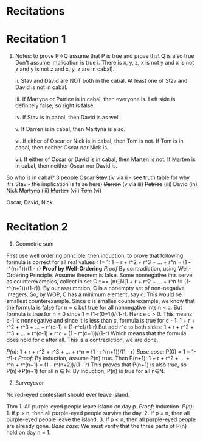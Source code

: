 # Recitations

# Recitation 1
1.
    Notes: to prove P=>Q assume that P is true and prove that Q is also true
           Don't assume implication is true
    i. There is x, y, z, x is not y and x is not z and y is not z and x, y, z are in cabal).

    ii. Stav and David are NOT both in the cabal. At least one of Stav and David is not in cabal. 

    iii. If Martyna or Patrice is in cabal, then everyone is.
        Left side is definitely false, so right is false.

    iv. If Stav is in cabal, then David is as well. 

    v. If Darren is in cabal, then Martyna is also. 

    vi. If either of Oscar or Nick is in cabal, then Tom is not. If Tom is in cabal, then neither Oscar nor Nick is. 

    vii. If either of Oscar or David is in cabal, then Marten is not. If Marten is in cabal, then neither Oscar nor David is. 
           
So who is in cabal? 
3 people
Oscar
~~Stav~~ (iv via ii - see truth table for why it's Stav - the implication is false here)
~~Darren~~ (v via iii)
~~Patrice~~ (iii)
David (in)
Nick
~~Martyna~~ (iii)
~~Marten~~ (vii)
~~Tom~~ (vi)

Oscar, David, Nick. 

# Recitation 2
1. Geometric sum

First use well ordering principle, then induction, to prove that following formula is correct for all real values r != 1:
1 + r + r^2 + r^3 + ... + r^n = (1 - r^(n+1))/(1 - r)
**Proof by Well-Ordering**
*Proof* By contradiction, using Well-Ordering Principle. Assume theorem is false. Some nonnegative ints serve as counterexamples, collect in set C ::== {n∈N|1 + r + r^2 + ... + r^n != (1-r^(n+1))/(1-r)}. By our assumption, C is a nonempty set of non-negative integers. So, by WOP, C has a minimum element, say c. This would be smallest counterexample. Since c is smalles counterexample, we know that the formula is false for n = c but true for all nonnegative ints n < c. But formula is true for n = 0 since 1 = (1-r(0+1))/(1-r). Hence c > 0. This means c-1 is nonnegative and since it is less than c, formula is true for c - 1: 
1 + r + r^2 + r^3 + ... + r^(c-1) = (1-r^c)/(1-r)
But add r^c to both sides:
1 + r + r^2 + r^3 + ... + r^(c-1) + r^c = (1 - r^(c+1))/(1-r)
Which means that the formula does hold for c after all. This is a contradiction, we are done. 


*P(n)*: 1 + r + r^2 + r^3 + ... + r^n = (1 - r^(n+1))/(1 - r)
*Base case*: P(0) = 1 = 1-r/1-r
*Proof*: By induction, assume P(n) true. Then P(n+1):
        1 + r + r^2 + ... + r^n + r^(n+1) = (1 - r^(n+2))/(1 - r)
This proves that P(n+1) is also true, so P(n)=>P(n+1) for all n ∈ N. By induction, P(n) is true for all n∈N. 

2. Surveyevor

No red-eyed contestant should ever leave island. 

Thm 1. All purple-eyed people leave island on day p. 
*Proof*: Induction. 
*P(n)*: 1. If p > n, then all purple-eyed people survive the day.
      2. If p = n, then all purple-eyed people leave the island.
      3. If p < n, then all purple-eyed people are already gone.
*Base case*: We must verify that the three parts of P(n) hold on day n = 1. 